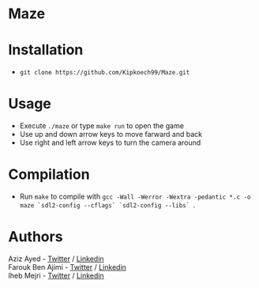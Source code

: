 # Maze
# Installation
* ```git clone https://github.com/Kipkoech99/Maze.git```
# Usage
* Execute ```./maze``` or type ```make run``` to open the game
* Use up and down arrow keys to move farward and back
* Use right and left arrow keys to turn the camera around
# Compilation
* Run ```make``` to compile with ```gcc -Wall -Werror -Wextra -pedantic *.c -o maze `sdl2-config --cflags` `sdl2-config --libs` ```.
# Authors
Aziz Ayed - [Twitter](https://twitter.com/SpacyFranky) / [Linkedin](https://www.linkedin.com/in/aziz-ayed-20a462192/)    
Farouk Ben Ajimi - [Twitter](https://twitter.com/ajimi_ben) / [Linkedin]()                                               
Iheb Mejri - [Twitter]() / [Linkedin]()
